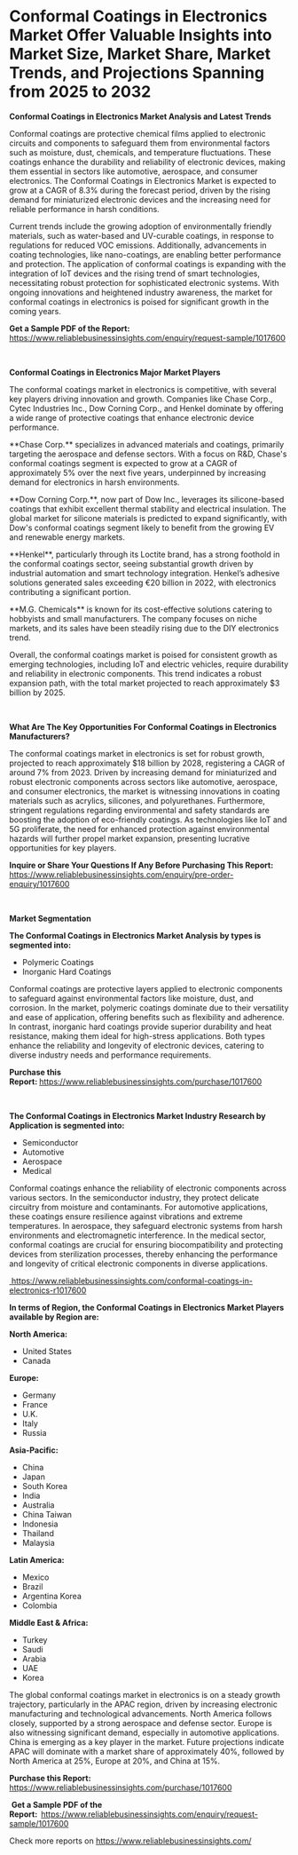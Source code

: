 <p><h1>Conformal Coatings in Electronics Market Offer Valuable Insights into Market Size, Market Share, Market Trends, and Projections Spanning from 2025 to 2032</h1></p><p><strong>Conformal Coatings in Electronics Market Analysis and Latest Trends</strong></p>
<p><p>Conformal coatings are protective chemical films applied to electronic circuits and components to safeguard them from environmental factors such as moisture, dust, chemicals, and temperature fluctuations. These coatings enhance the durability and reliability of electronic devices, making them essential in sectors like automotive, aerospace, and consumer electronics. The Conformal Coatings in Electronics Market is expected to grow at a CAGR of 8.3% during the forecast period, driven by the rising demand for miniaturized electronic devices and the increasing need for reliable performance in harsh conditions.</p><p>Current trends include the growing adoption of environmentally friendly materials, such as water-based and UV-curable coatings, in response to regulations for reduced VOC emissions. Additionally, advancements in coating technologies, like nano-coatings, are enabling better performance and protection. The application of conformal coatings is expanding with the integration of IoT devices and the rising trend of smart technologies, necessitating robust protection for sophisticated electronic systems. With ongoing innovations and heightened industry awareness, the market for conformal coatings in electronics is poised for significant growth in the coming years.</p></p>
<p><strong>Get a Sample PDF of the Report:&nbsp;</strong> <a href="https://www.reliablebusinessinsights.com/enquiry/request-sample/1017600?utm_campaign=2111&utm_medium=2&utm_source=Github&utm_content=ia&utm_term=21032025&utm_id=conformal-coatings-in-electronics">https://www.reliablebusinessinsights.com/enquiry/request-sample/1017600</a></p>
<p>&nbsp;</p>
<p><strong>Conformal Coatings in Electronics Major Market Players</strong></p>
<p><p>The conformal coatings market in electronics is competitive, with several key players driving innovation and growth. Companies like Chase Corp., Cytec Industries Inc., Dow Corning Corp., and Henkel dominate by offering a wide range of protective coatings that enhance electronic device performance.</p><p>**Chase Corp.** specializes in advanced materials and coatings, primarily targeting the aerospace and defense sectors. With a focus on R&D, Chase's conformal coatings segment is expected to grow at a CAGR of approximately 5% over the next five years, underpinned by increasing demand for electronics in harsh environments.</p><p>**Dow Corning Corp.**, now part of Dow Inc., leverages its silicone-based coatings that exhibit excellent thermal stability and electrical insulation. The global market for silicone materials is predicted to expand significantly, with Dow's conformal coatings segment likely to benefit from the growing EV and renewable energy markets.</p><p>**Henkel**, particularly through its Loctite brand, has a strong foothold in the conformal coatings sector, seeing substantial growth driven by industrial automation and smart technology integration. Henkel’s adhesive solutions generated sales exceeding €20 billion in 2022, with electronics contributing a significant portion.</p><p>**M.G. Chemicals** is known for its cost-effective solutions catering to hobbyists and small manufacturers. The company focuses on niche markets, and its sales have been steadily rising due to the DIY electronics trend.</p><p>Overall, the conformal coatings market is poised for consistent growth as emerging technologies, including IoT and electric vehicles, require durability and reliability in electronic components. This trend indicates a robust expansion path, with the total market projected to reach approximately $3 billion by 2025.</p></p>
<p>&nbsp;</p>
<p><strong>What Are The Key Opportunities For Conformal Coatings in Electronics Manufacturers?</strong></p>
<p><p>The conformal coatings market in electronics is set for robust growth, projected to reach approximately $18 billion by 2028, registering a CAGR of around 7% from 2023. Driven by increasing demand for miniaturized and robust electronic components across sectors like automotive, aerospace, and consumer electronics, the market is witnessing innovations in coating materials such as acrylics, silicones, and polyurethanes. Furthermore, stringent regulations regarding environmental and safety standards are boosting the adoption of eco-friendly coatings. As technologies like IoT and 5G proliferate, the need for enhanced protection against environmental hazards will further propel market expansion, presenting lucrative opportunities for key players.</p></p>
<p><strong>Inquire or Share Your Questions If Any Before Purchasing This Report:</strong> <a href="https://www.reliablebusinessinsights.com/enquiry/pre-order-enquiry/1017600?utm_campaign=2111&utm_medium=2&utm_source=Github&utm_content=ia&utm_term=21032025&utm_id=conformal-coatings-in-electronics">https://www.reliablebusinessinsights.com/enquiry/pre-order-enquiry/1017600</a></p>
<p>&nbsp;</p>
<p><strong>Market Segmentation</strong></p>
<p><strong>The Conformal Coatings in Electronics Market Analysis by types is segmented into:</strong></p>
<p><ul><li>Polymeric Coatings</li><li>Inorganic Hard Coatings</li></ul></p>
<p><p>Conformal coatings are protective layers applied to electronic components to safeguard against environmental factors like moisture, dust, and corrosion. In the market, polymeric coatings dominate due to their versatility and ease of application, offering benefits such as flexibility and adherence. In contrast, inorganic hard coatings provide superior durability and heat resistance, making them ideal for high-stress applications. Both types enhance the reliability and longevity of electronic devices, catering to diverse industry needs and performance requirements.</p></p>
<p><strong>Purchase this Report:&nbsp;</strong><a href="https://www.reliablebusinessinsights.com/purchase/1017600?utm_campaign=2111&utm_medium=2&utm_source=Github&utm_content=ia&utm_term=21032025&utm_id=conformal-coatings-in-electronics">https://www.reliablebusinessinsights.com/purchase/1017600</a></p>
<p>&nbsp;</p>
<p><strong>The Conformal Coatings in Electronics Market Industry Research by Application is segmented into:</strong></p>
<p><ul><li>Semiconductor</li><li>Automotive</li><li>Aerospace</li><li>Medical</li></ul></p>
<p><p>Conformal coatings enhance the reliability of electronic components across various sectors. In the semiconductor industry, they protect delicate circuitry from moisture and contaminants. For automotive applications, these coatings ensure resilience against vibrations and extreme temperatures. In aerospace, they safeguard electronic systems from harsh environments and electromagnetic interference. In the medical sector, conformal coatings are crucial for ensuring biocompatibility and protecting devices from sterilization processes, thereby enhancing the performance and longevity of critical electronic components in diverse applications.</p></p>
<p><a href="https://www.reliablebusinessinsights.com/conformal-coatings-in-electronics-r1017600?utm_campaign=2111&utm_medium=2&utm_source=Github&utm_content=ia&utm_term=21032025&utm_id=conformal-coatings-in-electronics">&nbsp;https://www.reliablebusinessinsights.com/conformal-coatings-in-electronics-r1017600</a></p>
<p><strong>In terms of Region, the Conformal Coatings in Electronics Market Players available by Region are:</strong></p>
<p>
    <p> <strong> North America: </strong>
        <ul>
            <li>United States</li>
            <li>Canada</li>
        </ul>
        </p> 
    <p> <strong> Europe: </strong>
        <ul>
            <li>Germany</li>
            <li>France</li>
            <li>U.K.</li>
            <li>Italy</li>
            <li>Russia</li>
        </ul>
        </p> 
    <p> <strong> Asia-Pacific: </strong>
        <ul>
            <li>China</li>
            <li>Japan</li>
            <li>South Korea</li>
            <li>India</li>
            <li>Australia</li>
            <li>China Taiwan</li>
            <li>Indonesia</li>
            <li>Thailand</li>
            <li>Malaysia</li>
        </ul>
        </p> 
    <p> <strong> Latin America: </strong>
        <ul>
            <li>Mexico</li>
            <li>Brazil</li>
            <li>Argentina Korea</li>
            <li>Colombia</li>
        </ul>
        </p> 
    <p> <strong> Middle East & Africa: </strong>
        <ul>
            <li>Turkey</li>
            <li>Saudi</li>
            <li>Arabia</li>
            <li>UAE</li>
            <li>Korea</li>
        </ul>
    </p>
    </p>
<p><p>The global conformal coatings market in electronics is on a steady growth trajectory, particularly in the APAC region, driven by increasing electronic manufacturing and technological advancements. North America follows closely, supported by a strong aerospace and defense sector. Europe is also witnessing significant demand, especially in automotive applications. China is emerging as a key player in the market. Future projections indicate APAC will dominate with a market share of approximately 40%, followed by North America at 25%, Europe at 20%, and China at 15%.</p></p>
<p><strong>Purchase this Report: </strong><a href="https://www.reliablebusinessinsights.com/purchase/1017600?utm_campaign=2111&utm_medium=2&utm_source=Github&utm_content=ia&utm_term=21032025&utm_id=conformal-coatings-in-electronics">https://www.reliablebusinessinsights.com/purchase/1017600</a></p>
<p>&nbsp;<strong>Get a Sample PDF of the Report:&nbsp;&nbsp;</strong><a href="https://www.reliablebusinessinsights.com/enquiry/request-sample/1017600?utm_campaign=2111&utm_medium=2&utm_source=Github&utm_content=ia&utm_term=21032025&utm_id=conformal-coatings-in-electronics">https://www.reliablebusinessinsights.com/enquiry/request-sample/1017600</a></p>
<p><strong></strong></p>
<p>Check more reports on <a href="https://www.reliablebusinessinsights.com/?utm_campaign=2111&utm_medium=2&utm_source=Github&utm_content=ia&utm_term=21032025&utm_id=conformal-coatings-in-electronics">https://www.reliablebusinessinsights.com/</a></p>